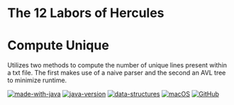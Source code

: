 # The 12 Labors of Hercules
# Compute Unique
Utilizes two methods to compute the number of unique lines present within a txt file. The first makes use of a naive parser and the second an AVL tree to minimize runtime.

[![made-with-java](https://img.shields.io/badge/Made%20with-Java-1f425f.svg)](https://www.python.org/) [![java-version](https://img.shields.io/badge/Java%20SE-14-blue.svg)](https://shields.io/) [![data-structures](https://img.shields.io/badge/Data%20Structures-Non–Linear-blue.svg)](https://shields.io/) [![macOS](https://svgshare.com/i/ZjP.svg)](https://svgshare.com/i/ZjP.svg) [![GitHub](https://badgen.net/badge/icon/github?icon=github&label)](https://github.com/sammurraytuesta)
